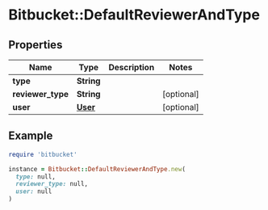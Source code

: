 # Bitbucket::DefaultReviewerAndType

## Properties

| Name | Type | Description | Notes |
| ---- | ---- | ----------- | ----- |
| **type** | **String** |  |  |
| **reviewer_type** | **String** |  | [optional] |
| **user** | [**User**](User.md) |  | [optional] |

## Example

```ruby
require 'bitbucket'

instance = Bitbucket::DefaultReviewerAndType.new(
  type: null,
  reviewer_type: null,
  user: null
)
```

